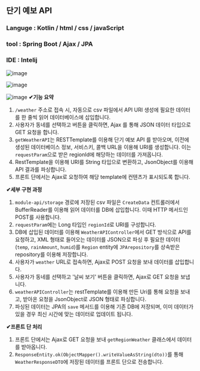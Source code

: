 ## 단기 예보 API

### Languge : Kotlin / html / css / javaScript 
### tool : Spring Boot / Ajax / JPA 
### IDE : Intelij

![image](https://github.com/9817kg/weather/assets/137484097/623a3884-5f17-4dc2-81df-7fd07e3dbb73)

![image](https://github.com/9817kg/weather/assets/137484097/7ebd2a22-e6c6-411c-a65e-36557a46c463)

![image](https://github.com/9817kg/weather/assets/137484097/008cd05f-96df-427c-a534-4f2470d029eb)
**✔기능 요약**

1. `/weather` 주소로 접속 시, 자동으로 csv 파일에서 API URI 생성에 필요한 데이터를 한 줄씩 읽어 데이터베이스에 삽입합니다.
2. 사용자가 동네를 선택하고 버튼을 클릭하면, Ajax 를 통해 JSON 데이터 타입으로 GET 요청을 합니다.
3. `getWeatherAPI`는 RESTTemplate를 이용해 단기 예보 API 를 받아오며, 이전에 생성된 데이터베이스 정보, 서비스키, 콜백 URL을 이용해 URI를 생성합니다. 이는 `requestParam`으로 받은 regionId에 해당하는 데이터를 가져옵니다.
4. RestTemplate을 이용해 URI를 String 타입으로 변환하고, JsonObject를 이용해 API 결과를 파싱합니다.
5. 프론트 단에서는 Ajax로 요청하여 해당 template에 컨텐츠가 표시되도록 합니다.

**✔세부 구현 과정**

1. `module-api/storage` 경로에 저장된 csv 파일은 `CreateData` 컨트롤러에서 BufferReader를 이용해 읽어 데이터를 DB에 삽입합니다. 이때 HTTP 메서드인 POST를 사용합니다.
2. `requestParam`에는 Long 타입인 `regionId`로 URI를 구성합니다.
3. DB에 삽입된 데이터를 이용해 `WeatherAPIController`에서 GET 방식으로 API를 요청하고, XML 형태로 들어오는 데이터를 JSON으로 파싱 후 필요한 데이터(`temp`, `rainAmount`, `humid`)를 `Region` entity에 `JPArepository`를 상속받은 repository를 이용해 저장합니다.
4. 사용자가 `weather` URL로 접속하면, Ajax로 POST 요청을 보내 데이터를 삽입합니다.
5. 사용자가 동네를 선택하고 '날씨 보기' 버튼을 클릭하면, Ajax로 GET 요청을 보냅니다.
6. `weatherAPIController`는 restTemplate를 이용해 만든 Uri를 통해 요청을 보내고, 받아온 요청을 JsonObject로 JSON 형태로 파싱합니다.
7. 파싱된 데이터는 JPA의 `save` 메서드를 이용해 기존 DB에 저장되며, 이미 데이터가 있을 경우 최신 시간에 맞는 데이터로 업데이트 됩니다.

**✔프론트 단 처리**

1. 프론트 단에서는 Ajax로 GET 요청을 보내 `getRegionWeather` 클래스에서 데이터를 받아옵니다.
2. `ResponseEntity.ok(ObjectMapper().writeValueAsString(dto))`를 통해 `WeatherResponseDTO`에 저장된 데이터를 프론트 단으로 전송합니다.
